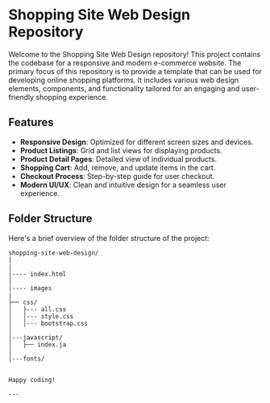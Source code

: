 # Shopping Site Web Design Repository

Welcome to the Shopping Site Web Design repository! This project contains the codebase for a responsive and modern e-commerce website. The primary focus of this repository is to provide a template that can be used for developing online shopping platforms. It includes various web design elements, components, and functionality tailored for an engaging and user-friendly shopping experience.

## Features

- **Responsive Design**: Optimized for different screen sizes and devices.
- **Product Listings**: Grid and list views for displaying products.
- **Product Detail Pages**: Detailed view of individual products.
- **Shopping Cart**: Add, remove, and update items in the cart.
- **Checkout Process**: Step-by-step guide for user checkout.
- **Modern UI/UX**: Clean and intuitive design for a seamless user experience.

## Folder Structure

Here's a brief overview of the folder structure of the project:

```
shopping-site-web-design/
│
|
│---- index.html
│
|---- images
|
├── css/
│   ├--- all.css
│   │--- style.css
│   │--- bootstrap.css
│   
│---javascript/   
│   ├── index.ja
│   
│---fonts/


Happy coding!

---
